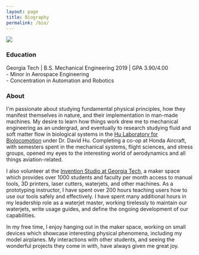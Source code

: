 ```yaml
---
layout: page
title: Biography
permalink: /bio/
---
```


<div class="img"><img src="{{site.url}}/assets/site/looking_up.jpg" class="float-left w-50 mr-3 mb-2"></div>
  <!-- <div class="col-md-6 col-sm-12">
    <img src="{{site.url}}/assets/site/looking_up.jpg">
  </div> -->
<h3>Education</h3>
<p>Georgia Tech | B.S. Mechanical Engineering 2019 | GPA 3.90/4.00<br> - Minor in Aerospace Engineering<br> - Concentration in Automation and Robotics</p>

<h3>About</h3>
<p class="text-justify">I'm passionate about studying fundamental physical principles, how they manifest themselves in nature, and their implementation in man-made machines. My desire to learn how things work drew me to mechanical engineering as an undergrad, and eventually to research studying fluid and soft matter flow in biological systems in the <a href="http://www.hu.gatech.edu/">Hu Laboratory for Biolocomotion</a> under Dr. David Hu. Completing a co-op at Honda Aircraft, with semesters spent in the mechanical systems, flight sciences, and stress groups, opened my eyes to the interesting world of aerodynamics and all things aviation-related.</p>

<p class="text-justify">I also volunteer at the <a href="http://inventionstudio.gatech.edu/">Invention Studio at Georgia Tech</a>, a maker space which provides over 1000 students and faculty per month access to manual tools, 3D printers, laser cutters, waterjets, and other machines. As a prototyping instructor, I have spent over 200 hours teaching users how to use our tools safely and effectively. I have spent many additional hours in my leadership role as a waterjet master, working tirelessly to maintain our waterjets, write usage guides, and define the ongoing development of our capabilities.</p>

<p class="text-justify">In my free time, I enjoy hanging out in the maker space, working on small devices which showcase interesting physical phenomena, including my model airplanes. My interactions with other students, and seeing the wonderful projects they come in with, have always given me great joy.</p>
